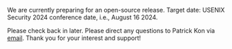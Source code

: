 We are currently preparing for an open-source release. Target date: USENIX Security 2024 conference date, i.e., August 16 2024. 

Please check back in later. Please direct any questions to Patrick Kon via [email](patkon@umich.edu). Thank you for your interest and support!
